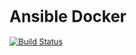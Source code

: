 # Ansible Docker

[![Build Status](https://travis-ci.org/lackofimagination/ansible-docker.svg?branch=master)](https://travis-ci.org/lackofimagination/ansible-docker)

